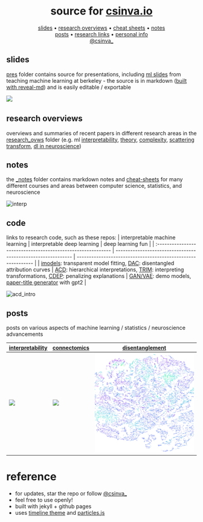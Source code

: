 <h1 align="center">source for <a href="https://csinva.github.io">csinva.io</a></h1>


<p align="center">
  <a href="pres">slides</a> •
  <a href="_notes/research_ovws">research overviews</a> •
  <a href="_notes/cheat_sheets">cheat sheets</a> •
  <a href="_notes">notes</a>
  <br>
  <a href="_blog">posts</a> •
  <a href="#code">research links</a>  •
  <a href="https://scholar.google.com/citations?hl=en&user=XpttKK8AAAAJ&view_op=list_works&sortby=pubdate">personal info</a>
  <br>
  <a href="https://twitter.com/csinva_">@csinva_</a>
</p>

## slides

[pres](pres) folder contains source for presentations, including [ml slides](https://csinva.github.io/pres/189/#/) from teaching machine learning at berkeley - the source is in markdown ([built with reveal-md](https://csinva.io/blog/misc/reveal_md_enhanced/readme)) and is easily editable / exportable

![](assets/img/pres_demo.gif)

## research overviews

overviews and summaries of recent papers in different research areas in the [research_ovws](_notes/research_ovws) folder (e.g. ml [interpretability](https://github.com/csinva/csinva.github.io/blob/master/_notes/research_ovws/ovw_interp.md),  [theory](https://github.com/csinva/csinva.github.io/blob/master/_notes/research_ovws/ovw_dl_theory.md),  [complexity](https://github.com/csinva/csinva.github.io/blob/master/_notes/research_ovws/ovw_complexity.md), [scattering transform](https://github.com/csinva/csinva.github.io/blob/master/_notes/research_ovws/ovw_scat.md), [dl in neuroscience](https://github.com/csinva/csinva.github.io/blob/master/_notes/research_ovws/ovw_dl_for_neuro.md))

## notes

the [_notes](_notes) folder contains markdown notes and [cheat-sheets](_notes/cheat_sheets) for many different courses and areas between computer science, statistics, and neuroscience

![interp](https://csinva.io/notes/cheat_sheets/interp.svg?sanitize=True)

## code

links to research code, such as these repos:
| interpretable machine learning                               | interpretable deep learning                                  | deep learning fun                                            |
| :----------------------------------------------------------- | ------------------------------------------------------------ | ------------------------------------------------------------ |
| [imodels](https://github.com/csinva/interpretability-implementations-demos): transparent model fitting, [DAC](https://github.com/csinva/disentangled_attribution_curves): disentangled attribution curves | [ACD](https://github.com/csinva/hierarchical-dnn-interpretations): hierarchical interpretations, [TRIM](https://github.com/csinva/transformation-importance): interpreting transformations, [CDEP](https://github.com/laura-rieger/deep-explanation-penalization): penalizing explanations | [GAN/VAE](https://github.com/csinva/pytorch_gan_pretrained): demo models, [paper-title generator](https://github.com/csinva/gpt2-paper-title-generator) with gpt2 |

![acd_intro](https://csinva.io/hierarchical-dnn-interpretations/reproduce_figs/figs/intro.svg?sanitize=True)

## posts

posts on various aspects of machine learning / statistics / neuroscience advancements


| [interpretability](https://csinva.github.io/blog/research/interp) | [connectomics](https://csinva.github.io/blog/research/connectomics) | [disentanglement](https://csinva.github.io/blog/research/disentanglement) |
| ------------------------------------------------------------ | ------------------------------------------------------------ | ------------------------------------------------------------ |
|            ![](assets/img/alexnet.png)                                                   | ![](assets/img/neuron.gif)                        | ![](assets/img/complexity.png)                        |


# reference

- for updates, star the repo or follow [@csinva_](https://twitter.com/csinva_)
- feel free to use openly!
- built with jekyll + github pages
- uses [timeline theme](http://kirbyt.github.io/timeline-jekyll-theme) and [particles.js](https://vincentgarreau.com/particles.js/)
